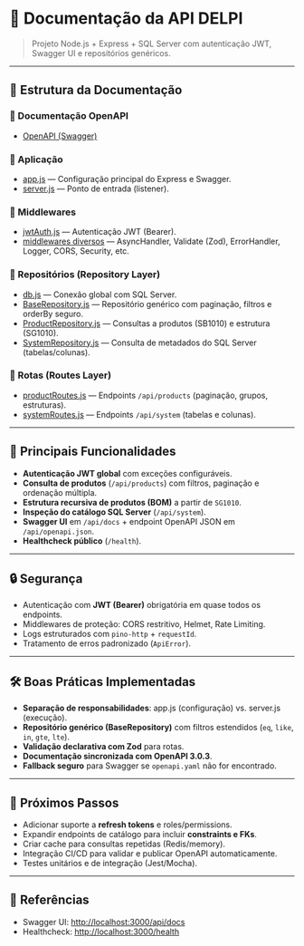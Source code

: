 # 📘 Documentação da API DELPI

> Projeto Node.js + Express + SQL Server com autenticação JWT, Swagger UI e repositórios genéricos.

---

## 📂 Estrutura da Documentação

### 🔹 Documentação OpenAPI
- [OpenAPI (Swagger)](openapi.md)

### 🔹 Aplicação
- [app.js](app.md) — Configuração principal do Express e Swagger.
- [server.js](server.md) — Ponto de entrada (listener).

### 🔹 Middlewares
- [jwtAuth.js](jwtAuth.md) — Autenticação JWT (Bearer).
- [middlewares diversos](middlewares.md) — AsyncHandler, Validate (Zod), ErrorHandler, Logger, CORS, Security, etc.

### 🔹 Repositórios (Repository Layer)
- [db.js](db.md) — Conexão global com SQL Server.
- [BaseRepository.js](BaseRepository.md) — Repositório genérico com paginação, filtros e orderBy seguro.
- [ProductRepository.js](ProductRepository.md) — Consultas a produtos (SB1010) e estrutura (SG1010).
- [SystemRepository.js](SystemRepository.md) — Consulta de metadados do SQL Server (tabelas/colunas).

### 🔹 Rotas (Routes Layer)
- [productRoutes.js](productRoutes.md) — Endpoints `/api/products` (paginação, grupos, estruturas).
- [systemRoutes.js](systemRoutes.md) — Endpoints `/api/system` (tabelas e colunas).

---

## 🚀 Principais Funcionalidades

- **Autenticação JWT global** com exceções configuráveis.
- **Consulta de produtos** (`/api/products`) com filtros, paginação e ordenação múltipla.
- **Estrutura recursiva de produtos (BOM)** a partir de `SG1010`.
- **Inspeção do catálogo SQL Server** (`/api/system`).
- **Swagger UI** em `/api/docs` + endpoint OpenAPI JSON em `/api/openapi.json`.
- **Healthcheck público** (`/health`).

---

## 🔒 Segurança

- Autenticação com **JWT (Bearer)** obrigatória em quase todos os endpoints.  
- Middlewares de proteção: CORS restritivo, Helmet, Rate Limiting.  
- Logs estruturados com `pino-http` + `requestId`.  
- Tratamento de erros padronizado (`ApiError`).

---

## 🛠️ Boas Práticas Implementadas

- **Separação de responsabilidades**: app.js (configuração) vs. server.js (execução).  
- **Repositório genérico (BaseRepository)** com filtros estendidos (`eq`, `like`, `in`, `gte`, `lte`).  
- **Validação declarativa com Zod** para rotas.  
- **Documentação sincronizada com OpenAPI 3.0.3**.  
- **Fallback seguro** para Swagger se `openapi.yaml` não for encontrado.

---

## 📌 Próximos Passos

- Adicionar suporte a **refresh tokens** e roles/permissions.  
- Expandir endpoints de catálogo para incluir **constraints e FKs**.  
- Criar cache para consultas repetidas (Redis/memory).  
- Integração CI/CD para validar e publicar OpenAPI automaticamente.  
- Testes unitários e de integração (Jest/Mocha).

---

## 📑 Referências

- Swagger UI: [http://localhost:3000/api/docs](http://localhost:3000/api/docs)  
- Healthcheck: [http://localhost:3000/health](http://localhost:3000/health)  

